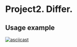 # Project2. Differ.



## Usage example
[![asciicast](https://asciinema.org/a/319701.png)](https://asciinema.org/a/319701)
